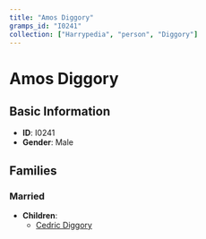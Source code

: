 ```yaml
---
title: "Amos Diggory"
gramps_id: "I0241"
collection: ["Harrypedia", "person", "Diggory"]
---
```


# Amos Diggory

## Basic Information

- **ID**: I0241
- **Gender**: Male

## Families

### Married

- **Children**:
  - [Cedric Diggory](//Diggory/Cedric/)

